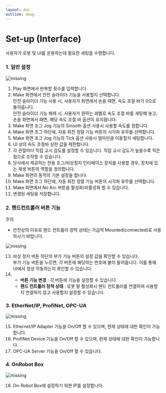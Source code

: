 ```yaml
---
layout: doc
outline: deep
---
```


# Set-up (Interface)

사용자가 로봇 및 UI를 운용하는데 필요한 세팅을 수행합니다.

### 1. 일반 설정

![missing](/manual/ko/setup/10-1.png)

1. Play 화면에서 반복할 횟수를 입력합니다.
2. Make 화면에서 안전 슬라이더 기능을 사용할지 선택합니다.<br>
   안전 슬라이더 기능 사용 시, 사용자가 화면에서 손을 때면, 속도 조절 바가 0으로 돌아옵니다.<br>
   안전 슬라이더 기능 해제 시, 사용자가 원하는 레벨로 속도 조절 바를 세팅해 놓고, 손을 화면에서 때면, 해당 속도 조절 바 옵션이 유지됩니다.
3. Make 화면 조그 Jog 기능의 Smooth 옵션 사용시 사용할 속도를 정합니다.
4. Make 화면 조그 하단에, 자동 회전 정렬 기능 버튼의 시각화 유무를 선택합니다.
5. Make 화면 조그 Jog 기능의 Tick 옵션 사용시 얼마만큼 이동할지 세팅합니다.
6. UI 상의 속도 조절바 상한 값을 제한합니다.
7. 각 관절마다 직접 교시 감도를 설정할 수 있습니다. 직접 교시 감도가 높을수록 적은 힘으로 조작할 수 있습니다.
8. 당사에서 제공하는 전용 조그/비상정지 인터페이스 장치를 사용할 경우, 장치에 있는 재생 버튼의 역할을 정의합니다.
9. Make 화면의 동작의 기본 설정을 합니다.
10. Make 화면 조그 하단에, 자동 회전 정렬 기능 버튼의 시각화 유무를 선택합니다.
11. Make 화면에서 No Arc 버튼을 활성화/비활성화 할 수 있습니다.
12. 변경된 세팅을 저장합니다.

### 2. 핸드컨트롤러 버튼 기능

<div class="warning custom-block">
    <p class="custom-block-title">주의</p>
    <ul>
        <li>
            안전상의 이유로 핸드 컨트롤러 장착 상태는 가급적 Mounted(connected)로 사용하시기 바랍니다. 
        </li>
    </ul>
</div>

![missing](/manual/ko/setup/10-2.png)

13. 비상 정지 버튼 하단의 부가 기능 버튼의 설정 값을 확인할 수 있습니다.<br>
    부가 기능 버튼을 누르면, 각 버튼에 해당하는 번호에 불이 들어옵니다. 이를 통해 UI에서 정상 작동하는지 확인할 수 있습니다.
14. - **버튼 기능 변경** : 각 버튼에 기능을 설정할 수 있습니다.
    - **핸드 컨트롤러 장착 상태** : 로봇 팔 활성화시 핸드 컨트롤러를 연결하여 사용할지 연결하지 않고 사용할지 설정할 수 있습니다.

### 3. EtherNet/IP, ProfiNet, OPC-UA

![missing](/manual/ko/setup/10-3.png)

15. Ethernet/IP Adapter 기능을 On/Off 할 수 있으며, 현재 상태에 대한 확인이 가능합니다.
16. ProfiNet Device 기능을 On/Off 할 수 있으며, 현재 상태에 대한 확인이 가능합니다.
17. OPC-UA Server 기능을 On/Off 할 수 있습니다.

### 4. OnRobot Box

![missing](/manual/ko/setup/10-4.png)

18. On-Robot Box에 설정하기 위한 IP를 설정합니다.
